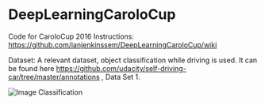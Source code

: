# DeepLearningCaroloCup
Code for CaroloCup 2016 
Instructions: 
https://github.com/ianjenkinssem/DeepLearningCaroloCup/wiki

Dataset:
A relevant dataset, object classification while driving is used. It can be found here https://github.com/udacity/self-driving-car/tree/master/annotations , Data Set 1.

![Image Classification](https://raw.githubusercontent.com/udacity/self-driving-car/master/annotations/images/crowdai.png)
